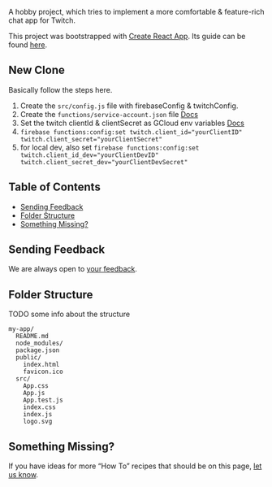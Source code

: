 A hobby project, which tries to implement a more comfortable & feature-rich chat app for Twitch.

This project was bootstrapped with [Create React App](https://github.com/facebookincubator/create-react-app).
Its guide can be found [here](https://github.com/facebookincubator/create-react-app/blob/master/packages/react-scripts/template/README.md).

## New Clone

Basically follow the steps here.

1. Create the ``src/config.js`` file with firebaseConfig & twitchConfig.
2. Create the `functions/service-account.json` file [Docs](https://firebase.google.com/docs/admin/setup#add_firebase_to_your_app)
3. Set the twitch clientId & clientSecret as GCloud env variables [Docs](https://github.com/firebase/functions-samples/tree/master/instagram-auth)
  1. `firebase functions:config:set twitch.client_id="yourClientID" twitch.client_secret="yourClientSecret"`
  2. for local dev, also set `firebase functions:config:set twitch.client_id_dev="yourClientDevID" twitch.client_secret_dev="yourClientDevSecret"`


## Table of Contents

- [Sending Feedback](#sending-feedback)
- [Folder Structure](#folder-structure)
- [Something Missing?](#something-missing)

## Sending Feedback

We are always open to [your feedback](https://github.com/mBeierl/Better-Twitch-Chat/issues).

## Folder Structure

TODO some info about the structure

```
my-app/
  README.md
  node_modules/
  package.json
  public/
    index.html
    favicon.ico
  src/
    App.css
    App.js
    App.test.js
    index.css
    index.js
    logo.svg
```

## Something Missing?

If you have ideas for more “How To” recipes that should be on this page, [let us know](https://github.com/mBeierl/Better-Twitch-Chat/issues).
